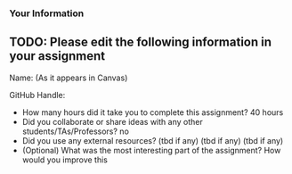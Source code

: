 ### Your Information
## TODO: Please edit the following information in your assignment

Name: (As it appears in Canvas)

GitHub Handle:

- How many hours did it take you to complete this assignment?
40 hours
- Did you collaborate or share ideas with any other students/TAs/Professors?
no
- Did you use any external resources?
(tbd if any)
(tbd if any)
(tbd if any)
- (Optional) What was the most interesting part of the assignment? How would you improve this 




